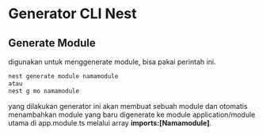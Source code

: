 # Generator CLI Nest

## Generate Module

digunakan untuk menggenerate module, bisa pakai perintah ini.

```bash
nest generate module namamodule
atau
nest g mo namamodule
```

yang dilakukan generator ini akan membuat sebuah module dan otomatis menambahkan module yang baru digenerate ke module application/module utama di app.module.ts melalui array **imports:[Namamodule]**.
